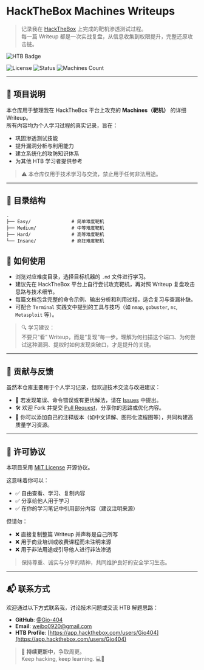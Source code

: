 # HackTheBox Machines Writeups

> 记录我在 [HackTheBox](https://www.hackthebox.com/) 上完成的靶机渗透测试过程。  
> 每一篇 Writeup 都是一次实战复盘，从信息收集到权限提升，完整还原攻击链。

![HTB Badge](https://www.hackthebox.com/badge/image/1826301)

![License](https://img.shields.io/badge/license-MIT-blue.svg)
![Status](https://img.shields.io/badge/status-active-green.svg)
![Machines Count](https://img.shields.io/badge/machines-1-blueviolet)

---

## 🧩 项目说明

本仓库用于整理我在 HackTheBox 平台上攻克的 **Machines（靶机）** 的详细 Writeup。  
所有内容均为个人学习过程的真实记录，旨在：

- 巩固渗透测试技能
- 提升漏洞分析与利用能力
- 建立系统化的攻防知识体系
- 为其他 HTB 学习者提供参考

> ⚠️ 本仓库仅用于技术学习与交流，禁止用于任何非法用途。

---

## 📁 目录结构

```text
.
├── Easy/               # 简单难度靶机
├── Medium/             # 中等难度靶机
├── Hard/               # 高等难度靶机
└── Insane/             # 疯狂难度靶机
```
## 🚀 如何使用

- 浏览对应难度目录，选择目标机器的 `.md` 文件进行学习。
- 建议先在 HackTheBox 平台上自行尝试攻克靶机，再对照 Writeup 复盘攻击思路与技术细节。
- 每篇文档包含完整的命令示例、输出分析和利用过程，适合复习与查漏补缺。
- 可配合 `Terminal` 实践文中提到的工具与技巧（如 `nmap`, `gobuster`, `nc`, `Metasploit` 等）。

> 🔍 学习建议：  
> 不要只“看” Writeup，而是“复现”每一步。理解为何扫描这个端口、为何尝试这种漏洞、提权时如何发现突破口，才是提升的关键。

---

## 🤝 贡献与反馈

虽然本仓库主要用于个人学习记录，但欢迎技术交流与改进建议：

- 💬 若发现笔误、命令错误或有更优解法，请在 [Issues](https://github.com/你的用户名/hackthebox-machines/issues) 中提出。
- 🛠️ 欢迎 Fork 并提交 [Pull Request](https://github.com/你的用户名/hackthebox-machines/pulls)，分享你的思路或优化内容。
- 📣 你可以添加自己的注释版本（如中文详解、图形化流程图等），共同构建高质量学习资源。

---

## 📄 许可协议

本项目采用 [MIT License](LICENSE) 开源协议。

这意味着你可以：
- ✅ 自由查看、学习、复制内容
- ✅ 分享给他人用于学习
- ✅ 在你的学习笔记中引用部分内容（建议注明来源）

但请勿：
- ❌ 直接复制整篇 Writeup 并声称是自己所写
- ❌ 用于商业培训或收费课程而未注明来源
- ❌ 用于非法用途或引导他人进行非法渗透

> 保持尊重、诚实与分享的精神，共同维护良好的安全学习生态。

---

## 📬 联系方式

欢迎通过以下方式联系我，讨论技术问题或交流 HTB 解题思路：

- **GitHub**: [@Gio-404](https://github.com/Gio-404)  
- **Email**: [weibo0920@gmail.com](mailto:weibo0920@gmail.com)  
- **HTB Profile**: [https://app.hackthebox.com/users/Gio404](https://app.hackthebox.com/users/Gio404)

> 🔁 **持续更新中**，争取周更。  
> Keep hacking, keep learning. 💻🔐
